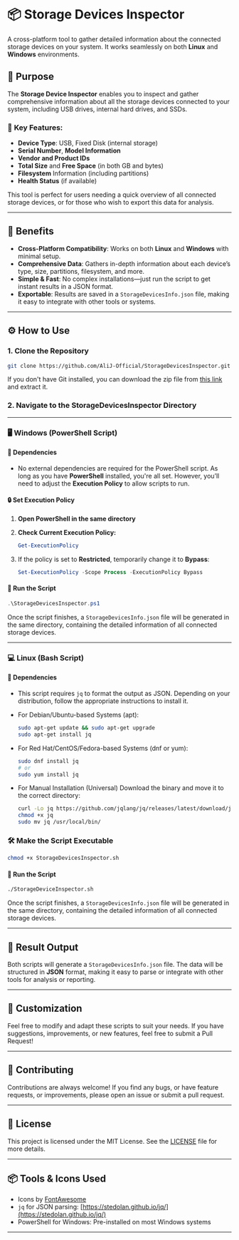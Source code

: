 # 📦 **Storage Devices Inspector**  
A cross-platform tool to gather detailed information about the connected storage devices on your system. It works seamlessly on both **Linux** and **Windows** environments.

## 🎯 **Purpose**  
The **Storage Device Inspector** enables you to inspect and gather comprehensive information about all the storage devices connected to your system, including USB drives, internal hard drives, and SSDs.  

### 🔑 **Key Features:**
- **Device Type**: USB, Fixed Disk (internal storage)
- **Serial Number**, **Model Information**
- **Vendor and Product IDs**
- **Total Size** and **Free Space** (in both GB and bytes)
- **Filesystem** Information (including partitions)
- **Health Status** (if available)

This tool is perfect for users needing a quick overview of all connected storage devices, or for those who wish to export this data for analysis.

---

## 🌟 **Benefits**
- **Cross-Platform Compatibility**: Works on both **Linux** and **Windows** with minimal setup.
- **Comprehensive Data**: Gathers in-depth information about each device’s type, size, partitions, filesystem, and more.
- **Simple & Fast**: No complex installations—just run the script to get instant results in a JSON format.
- **Exportable**: Results are saved in a `StorageDevicesInfo.json` file, making it easy to integrate with other tools or systems.

---

## ⚙️ **How to Use**
### 1. Clone the Repository
  ```bash
  git clone https://github.com/AliJ-Official/StorageDevicesInspector.git
  ```

If you don't have Git installed, you can download the zip file from [this link](https://codeload.github.com/AliJ-Official/StorageDevicesInspector/zip/refs/heads/main) and extract it.

### 2. Navigate to the **StorageDevicesInspector** Directory

---

### 🖥️ **Windows (PowerShell Script)**

#### 🧩 **Dependencies**

- No external dependencies are required for the PowerShell script. As long as you have **PowerShell** installed, you're all set. However, you’ll need to adjust the **Execution Policy** to allow scripts to run.

#### 🔒 **Set Execution Policy**

1. **Open PowerShell in the same directory**

2. **Check Current Execution Policy:**

   ```powershell
   Get-ExecutionPolicy
   ```

3. If the policy is set to **Restricted**, temporarily change it to **Bypass**:

   ```powershell
   Set-ExecutionPolicy -Scope Process -ExecutionPolicy Bypass
   ```

#### 🚀 **Run the Script**

  ```powershell
  .\StorageDevicesInspector.ps1
  ```

Once the script finishes, a `StorageDevicesInfo.json` file will be generated in the same directory, containing the detailed information of all connected storage devices.

---

### 💻 **Linux (Bash Script)**

#### 🧩 **Dependencies**
- This script requires `jq` to format the output as JSON. Depending on your distribution, follow the appropriate instructions to install it.

- For Debian/Ubuntu-based Systems (apt):
    ```bash
    sudo apt-get update && sudo apt-get upgrade
    sudo apt-get install jq
    ```

- For Red Hat/CentOS/Fedora-based Systems (dnf or yum):
    ```bash
    sudo dnf install jq
    # or 
    sudo yum install jq
    ```

- For Manual Installation (Universal)
   Download the binary and move it to the correct directory:

   ```bash
   curl -Lo jq https://github.com/jqlang/jq/releases/latest/download/jq-linux-amd64
   chmod +x jq
   sudo mv jq /usr/local/bin/
   ```

### 🛠️ **Make the Script Executable**
```bash
chmod +x StorageDevicesInspector.sh
```

#### 🚀 **Run the Script**
```bash
./StorageDeviceInspector.sh
```

Once the script finishes, a `StorageDevicesInfo.json` file will be generated in the same directory, containing the detailed information of all connected storage devices.

---

## 📂 **Result Output**

Both scripts will generate a `StorageDevicesInfo.json` file. The data will be structured in **JSON** format, making it easy to parse or integrate with other tools for analysis or reporting.

---

## 🎨 **Customization**

Feel free to modify and adapt these scripts to suit your needs. If you have suggestions, improvements, or new features, feel free to submit a Pull Request!

---

## 🤝 **Contributing**

Contributions are always welcome! If you find any bugs, or have feature requests, or improvements, please open an issue or submit a pull request.

---

## 📑 **License**

This project is licensed under the MIT License. See the [LICENSE](LICENSE) file for more details.

---

## 📦 **Tools & Icons Used**

* Icons by [FontAwesome](https://fontawesome.com/)
* `jq` for JSON parsing: [https://stedolan.github.io/jq/](https://stedolan.github.io/jq/)
* PowerShell for Windows: Pre-installed on most Windows systems

---


